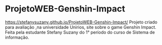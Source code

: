 # ProjetoWEB-Genshin-Impact
https://stefanysuzany.github.io/ProjetoWEB-Genshin-Impact/
Projeto criado para avaliação ,na universidade Unirios, site sobre o game Genshin Impact.
Feita pela estudante Stefany Suzany do 1° período do curso de Sistema de informação.
